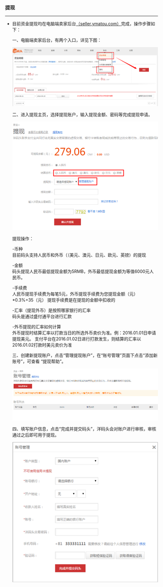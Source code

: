 ### 提现

---

* 目前资金提现均在电脑端卖家后台[（seller.ymatou.com）](http://seller.ymatou.com/)完成，操作步骤如下：

  一、电脑端卖家后台，有两个入口，详见下图：

  ![](/fund-management/images/tx_1.jpg)

  二、进入提现主页，选择提现账户，输入提现金额、密码等完成提现申请。

  ![](/fund-management/images/tx_2.jpg)

  提现操作：

  -币种  
  目前码头支持人民币和外币（（美元、澳元、日元、欧元、英镑）的提现

  -金额  
  码头提现人民币最低提现金额为5RMB，外币最低提现金额为等值6000元人民币。

  -手续费  
  人民币提现手续费为每笔5元，外币提现手续费为您提现金额（元）\*0.3%+35（元） 提现手续费是在提现的金额中扣收的

  -汇率（提现外币）是按照哪家银行的汇率  
  码头是通过盛付通平台进行汇款

  -外币提现的汇率如何计算  
  外币提现时结算汇率以打款当日的所选外币卖价为准。例：2016.01.01日申请提现美元。 支付平台在2016.01.02日进行打款发生，则结算的汇率以2016.01.02打款时美元卖价为准

  三、创建新提现账户，点击“管理提现账户”，在“账号管理”页面下点击“添加新账号”，可查看 “提现帮助”。

  ![](/fund-management/images/tx_3.jpg)

  四、填写账户信息，点击“完成并提交码头”，洋码头会对账户进行审核，审核通过之后即可用于提现。

  ![](/fund-management/images/tx_4.jpg)



